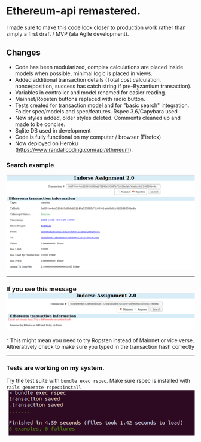 # Ethereum-api remastered.  

I made sure to make this code look closer to production work rather than simply a first draft / MVP (ala Agile development).  

## Changes
* Code has been modularized, complex calculations are placed inside models when possible, minimal logic is placed in views.  
* Added additional transaction details (Total cost calculation, nonce/position, success has catch string if pre-Byzantium transaction).
* Variables in controller and model renamed for easier reading.  
* Mainnet/Ropsten buttons replaced with radio button. 
* Tests created for transaction model and for "basic search" integration.  Folder spec/models and spec/features.  Rspec 3.6/Capybara used.  
* New styles added, older styles deleted.  Comments cleaned up and made to be concise.
* Sqlite DB used in development
* Code is fully functional on my computer / browser (Firefox)
* Now deployed on Heroku (https://www.randallcoding.com/api/ethereum).

### Search example
![alt Image example](https://raw.githubusercontent.com/Randall-Coding/Showcase/master/app/assets/images/ethereum1.png)
___
### If you see this message ![alt Image error](https://raw.githubusercontent.com/Randall-Coding/Showcase/master/app/assets/images/ethereum2.png)
^ This might mean you need to try Ropsten instead of Mainnet or vice verse.  Altneratively check to make sure you typed in
the transaction hash correctly 
___
### Tests are working on my system.  
Try the test suite with `bundle exec rspec`. Make sure rspec is installed with `rails generate rspec:install`
![alt Test suite example](https://raw.githubusercontent.com/Randall-Coding/Showcase/master/app/assets/images/ethereum_tests.png)
